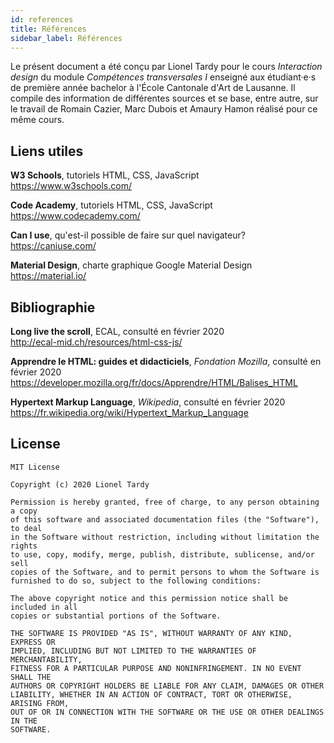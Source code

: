 ```yaml
---
id: references
title: Références
sidebar_label: Références
---
```


Le présent document a été conçu par Lionel Tardy pour le cours *Interaction design* du module *Compétences transversales I* enseigné aux étudiant·e·s de première année bachelor à l'École Cantonale d'Art de Lausanne. Il compile des information de différentes sources et se base, entre autre, sur le travail de Romain Cazier, Marc Dubois et Amaury Hamon réalisé pour ce même cours.

## Liens utiles
**W3 Schools**, tutoriels HTML, CSS, JavaScript<br/>
https://www.w3schools.com/

**Code Academy**, tutoriels HTML, CSS, JavaScript<br/>
https://www.codecademy.com/

**Can I use**, qu'est-il possible de faire sur quel navigateur?<br/>
https://caniuse.com/

**Material Design**, charte graphique Google Material Design<br/>
https://material.io/


## Bibliographie

**Long live the scroll**, ECAL, consulté en février 2020<br/>
http://ecal-mid.ch/resources/html-css-js/

**Apprendre le HTML: guides et didacticiels**, *Fondation Mozilla*, consulté en février 2020<br/>
https://developer.mozilla.org/fr/docs/Apprendre/HTML/Balises_HTML

**Hypertext Markup Language**, *Wikipedia*, consulté en février 2020<br/>
https://fr.wikipedia.org/wiki/Hypertext_Markup_Language

## License

```text
MIT License

Copyright (c) 2020 Lionel Tardy

Permission is hereby granted, free of charge, to any person obtaining a copy
of this software and associated documentation files (the "Software"), to deal
in the Software without restriction, including without limitation the rights
to use, copy, modify, merge, publish, distribute, sublicense, and/or sell
copies of the Software, and to permit persons to whom the Software is
furnished to do so, subject to the following conditions:

The above copyright notice and this permission notice shall be included in all
copies or substantial portions of the Software.

THE SOFTWARE IS PROVIDED "AS IS", WITHOUT WARRANTY OF ANY KIND, EXPRESS OR
IMPLIED, INCLUDING BUT NOT LIMITED TO THE WARRANTIES OF MERCHANTABILITY,
FITNESS FOR A PARTICULAR PURPOSE AND NONINFRINGEMENT. IN NO EVENT SHALL THE
AUTHORS OR COPYRIGHT HOLDERS BE LIABLE FOR ANY CLAIM, DAMAGES OR OTHER
LIABILITY, WHETHER IN AN ACTION OF CONTRACT, TORT OR OTHERWISE, ARISING FROM,
OUT OF OR IN CONNECTION WITH THE SOFTWARE OR THE USE OR OTHER DEALINGS IN THE
SOFTWARE.
```
